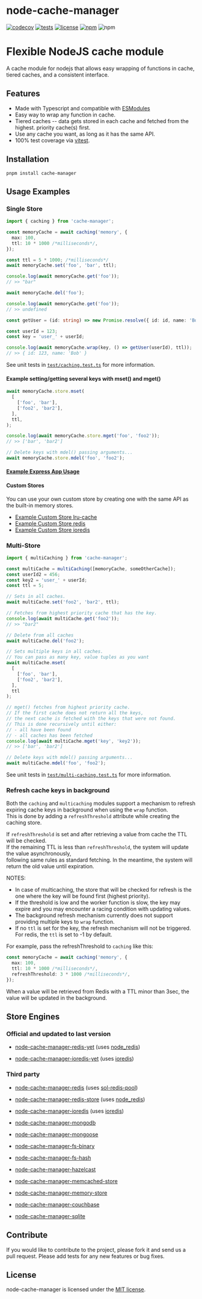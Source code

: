 # node-cache-manager 
[![codecov](https://codecov.io/gh/node-cache-manager/node-cache-manager/branch/master/graph/badge.svg?token=ZV3G5IFigq)](https://codecov.io/gh/node-cache-manager/node-cache-manager)
[![tests](https://github.com/node-cache-manager/node-cache-manager/actions/workflows/test.yml/badge.svg)](https://github.com/node-cache-manager/node-cache-manager/actions/workflows/test.yml)
[![license](https://img.shields.io/github/license/node-cache-manager/node-cache-manager)](https://github.com/node-cache-manager/node-cache-manager/blob/master/LICENSE)
[![npm](https://img.shields.io/npm/dm/cache-manager)](https://npmjs.com/package/cache-manager)
![npm](https://img.shields.io/npm/v/cache-manager)

# Flexible NodeJS cache module

A cache module for nodejs that allows easy wrapping of functions in cache, tiered caches, and a consistent interface.

## Features

- Made with Typescript and compatible with [ESModules](https://nodejs.org/docs/latest-v14.x/api/esm.html)
- Easy way to wrap any function in cache.
- Tiered caches -- data gets stored in each cache and fetched from the highest.
  priority cache(s) first.
- Use any cache you want, as long as it has the same API.
- 100% test coverage via [vitest](https://github.com/vitest-dev/vitest).

## Installation

    pnpm install cache-manager

## Usage Examples

### Single Store

```typescript
import { caching } from 'cache-manager';

const memoryCache = await caching('memory', {
  max: 100,
  ttl: 10 * 1000 /*milliseconds*/,
});

const ttl = 5 * 1000; /*milliseconds*/
await memoryCache.set('foo', 'bar', ttl);

console.log(await memoryCache.get('foo'));
// >> "bar"

await memoryCache.del('foo');

console.log(await memoryCache.get('foo'));
// >> undefined

const getUser = (id: string) => new Promise.resolve({ id: id, name: 'Bob' });

const userId = 123;
const key = 'user_' + userId;

console.log(await memoryCache.wrap(key, () => getUser(userId), ttl));
// >> { id: 123, name: 'Bob' }
```

See unit tests in [`test/caching.test.ts`](./test/caching.test.ts) for more information.

#### Example setting/getting several keys with mset() and mget()

```typescript
await memoryCache.store.mset(
  [
    ['foo', 'bar'],
    ['foo2', 'bar2'],
  ],
  ttl,
);

console.log(await memoryCache.store.mget('foo', 'foo2'));
// >> ['bar', 'bar2']

// Delete keys with mdel() passing arguments...
await memoryCache.store.mdel('foo', 'foo2');
```

#### [Example Express App Usage](./examples/express/src/index.mts)

#### Custom Stores

You can use your own custom store by creating one with the same API as the built-in memory stores.

- [Example Custom Store lru-cache](./src/stores/memory.ts)
- [Example Custom Store redis](https://github.com/node-cache-manager/node-cache-manager-redis-yet)
- [Example Custom Store ioredis](https://github.com/node-cache-manager/node-cache-manager-ioredis-yet)

### Multi-Store

```typescript
import { multiCaching } from 'cache-manager';

const multiCache = multiCaching([memoryCache, someOtherCache]);
const userId2 = 456;
const key2 = 'user_' + userId;
const ttl = 5;

// Sets in all caches.
await multiCache.set('foo2', 'bar2', ttl);

// Fetches from highest priority cache that has the key.
console.log(await multiCache.get('foo2'));
// >> "bar2"

// Delete from all caches
await multiCache.del('foo2');

// Sets multiple keys in all caches.
// You can pass as many key, value tuples as you want
await multiCache.mset(
  [
    ['foo', 'bar'],
    ['foo2', 'bar2'],
  ],
  ttl
);

// mget() fetches from highest priority cache.
// If the first cache does not return all the keys,
// the next cache is fetched with the keys that were not found.
// This is done recursively until either:
// - all have been found
// - all caches has been fetched
console.log(await multiCache.mget('key', 'key2'));
// >> ['bar', 'bar2']

// Delete keys with mdel() passing arguments...
await multiCache.mdel('foo', 'foo2');
```

See unit tests in [`test/multi-caching.test.ts`](./test/multi-caching.test.ts) for more information.

### Refresh cache keys in background

Both the `caching` and `multicaching` modules support a mechanism to refresh expiring cache keys in background when using the `wrap` function.  
This is done by adding a `refreshThreshold` attribute while creating the caching store.

If `refreshThreshold` is set and after retrieving a value from cache the TTL will be checked.  
If the remaining TTL is less than `refreshThreshold`, the system will update the value asynchronously,  
following same rules as standard fetching. In the meantime, the system will return the old value until expiration.

NOTES:

* In case of multicaching, the store that will be checked for refresh is the one where the key will be found first (highest priority).
* If the threshold is low and the worker function is slow, the key may expire and you may encounter a racing condition with updating values.
* The background refresh mechanism currently does not support providing multiple keys to `wrap` function.
* If no `ttl` is set for the key, the refresh mechanism will not be triggered. For redis, the `ttl` is set to -1 by default.

For example, pass the refreshThreshold to `caching` like this:

```typescript
const memoryCache = await caching('memory', {
  max: 100,
  ttl: 10 * 1000 /*milliseconds*/,
  refreshThreshold: 3 * 1000 /*milliseconds*/,
});
```

When a value will be retrieved from Redis with a TTL minor than 3sec, the value will be updated in the background.

## Store Engines

### Official and updated to last version

- [node-cache-manager-redis-yet](https://github.com/node-cache-manager/node-cache-manager-redis-yet) (uses [node_redis](https://github.com/NodeRedis/node_redis))

- [node-cache-manager-ioredis-yet](https://github.com/node-cache-manager/node-cache-manager-ioredis-yet) (uses [ioredis](https://github.com/luin/ioredis))

### Third party

- [node-cache-manager-redis](https://github.com/dial-once/node-cache-manager-redis) (uses [sol-redis-pool](https://github.com/joshuah/sol-redis-pool))

- [node-cache-manager-redis-store](https://github.com/dabroek/node-cache-manager-redis-store) (uses [node_redis](https://github.com/NodeRedis/node_redis))

- [node-cache-manager-ioredis](https://github.com/Tirke/node-cache-manager-ioredis) (uses [ioredis](https://github.com/luin/ioredis))

- [node-cache-manager-mongodb](https://github.com/v4l3r10/node-cache-manager-mongodb)

- [node-cache-manager-mongoose](https://github.com/disjunction/node-cache-manager-mongoose)

- [node-cache-manager-fs-binary](https://github.com/sheershoff/node-cache-manager-fs-binary)

- [node-cache-manager-fs-hash](https://github.com/rolandstarke/node-cache-manager-fs-hash)

- [node-cache-manager-hazelcast](https://github.com/marudor/node-cache-manager-hazelcast)

- [node-cache-manager-memcached-store](https://github.com/theogravity/node-cache-manager-memcached-store)

- [node-cache-manager-memory-store](https://github.com/theogravity/node-cache-manager-memory-store)

- [node-cache-manager-couchbase](https://github.com/davidepellegatta/node-cache-manager-couchbase)

- [node-cache-manager-sqlite](https://github.com/maxpert/node-cache-manager-sqlite)

## Contribute

If you would like to contribute to the project, please fork it and send us a pull request. Please add tests
for any new features or bug fixes.

## License

node-cache-manager is licensed under the [MIT license](./LICENSE).